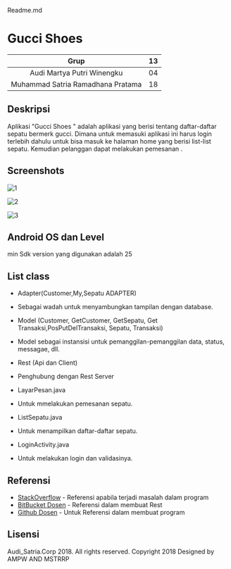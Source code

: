 Readme.md

# Gucci Shoes
| Grup | 13 |
| :---------------: | :---------------:|
| Audi Martya Putri Winengku | 04 |
| Muhammad Satria Ramadhana Pratama | 18 |

## Deskripsi
Aplikasi "Gucci Shoes " adalah aplikasi yang berisi tentang daftar-daftar sepatu bermerk gucci. Dimana untuk memasuki aplikasi ini harus login terlebih dahulu untuk bisa masuk ke halaman home yang berisi list-list sepatu. Kemudian pelanggan dapat melakukan pemesanan .

## Screenshots
![1](https://github.com/str404/UAS-Kelompok13-User/blob/master/gambar/Screenshot_2018-12-14-09-42-19-290_rp.satria.guccishoes.png)

![2](https://github.com/str404/UAS-Kelompok13-User/blob/master/gambar/Screenshot_2018-12-14-09-42-31-037_rp.satria.guccishoes.png)

![3](https://github.com/str404/UAS-Kelompok13-User/blob/master/gambar/Screenshot_2018-12-14-09-42-38-368_rp.satria.guccishoes.png)


## Android OS dan Level
min Sdk version yang digunakan adalah 25

## List class
+ Adapter(Customer,My,Sepatu ADAPTER)
+ Sebagai wadah untuk menyambungkan tampilan dengan database.

+ Model (Customer, GetCustomer, GetSepatu, Get Transaksi,PosPutDelTransaksi, Sepatu, Transaksi)
+ Model sebagai instansisi untuk pemanggilan-pemanggilan data, status, messagae, dll.

+ Rest (Api dan Client)
+ Penghubung dengan Rest Server

+ LayarPesan.java
+ Untuk mmelakukan pemesanan sepatu.

+ ListSepatu.java
+ Untuk menampilkan daftar-daftar sepatu.

+ LoginActivity.java
+ Untuk melakukan login dan validasinya.



## Referensi
* [StackOverflow](https://stackoverflow.com/) - Referensi apabila terjadi masalah dalam program
* [BitBucket Dosen](https://bitbucket.org/mcrury/rest-server-andromeda/) - Referensi dalam membuat Rest
* [Github Dosen](https://bitbucket.org/mcrury/andromeda/) - Untuk Referensi dalam membuat program

## Lisensi
Audi_Satria.Corp 2018. All rights reserved. 
Copyright 2018
Designed by AMPW AND MSTRRP
